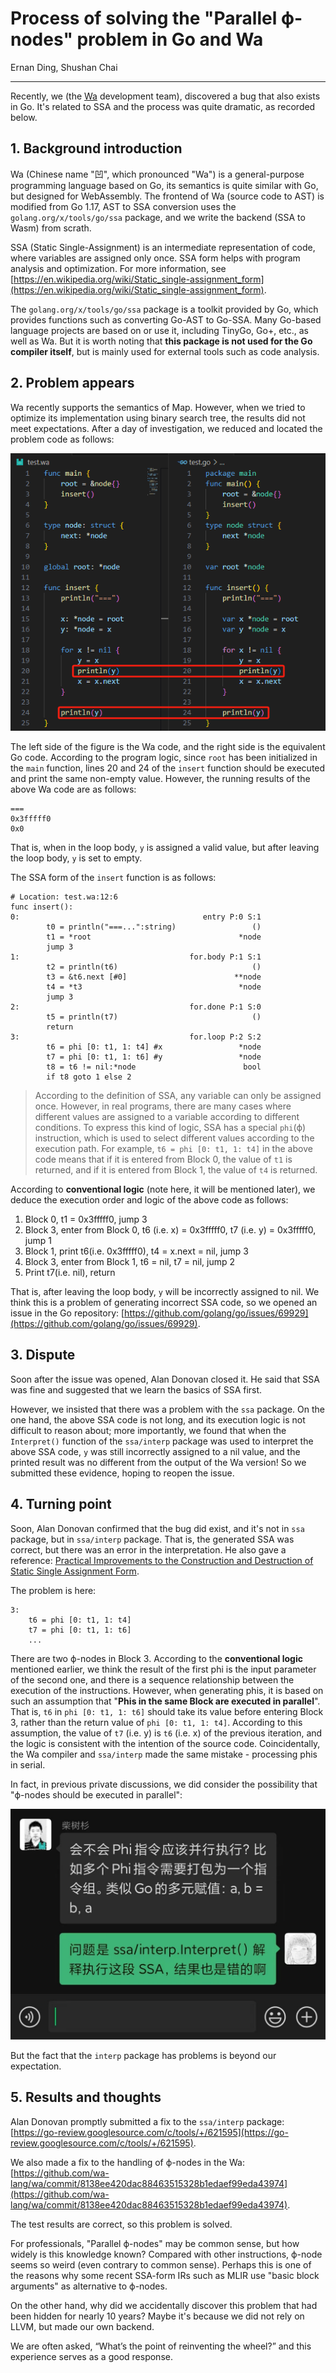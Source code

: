 # Process of solving the "Parallel ϕ-nodes" problem in Go and Wa

Ernan Ding, Shushan Chai

---

Recently, we (the [Wa](https://github.com/wa-lang/wa) development team), discovered a bug that also exists in Go. It's related to SSA and the process was quite dramatic, as recorded below.

## 1. Background introduction

Wa (Chinese name "凹", which pronounced "Wa") is a general-purpose programming language based on Go, its semantics is quite similar with Go, but designed for WebAssembly. The frontend of Wa (source code to AST) is modified from Go 1.17, AST to SSA conversion uses the `golang.org/x/tools/go/ssa` package, and we write the backend (SSA to Wasm) from scrath.

SSA (Static Single-Assignment) is an intermediate representation of code, where variables are assigned only once. SSA form helps with program analysis and optimization. For more information, see [https://en.wikipedia.org/wiki/Static_single-assignment_form](https://en.wikipedia.org/wiki/Static_single-assignment_form).

The `golang.org/x/tools/go/ssa` package is a toolkit provided by Go, which provides functions such as converting Go-AST to Go-SSA. Many Go-based language projects are based on or use it, including TinyGo, Go+, etc., as well as Wa. But it is worth noting that **this package is not used for the Go compiler itself**, but is mainly used for external tools such as code analysis.

## 2. Problem appears

Wa recently supports the semantics of Map. However, when we tried to optimize its implementation using binary search tree, the results did not meet expectations. After a day of investigation, we reduced and located the problem code as follows:

![](/st0060-01.png)

The left side of the figure is the Wa code, and the right side is the equivalent Go code. 
According to the program logic, since `root` has been initialized in the `main` function, lines 20 and 24 of the `insert` function should be executed and print the same non-empty value. However, the running results of the above Wa code are as follows:

```
===
0x3fffff0
0x0
```

That is, when in the loop body, `y` is assigned a valid value, but after leaving the loop body, `y` is set to empty.

The SSA form of the `insert` function is as follows:

```
# Location: test.wa:12:6
func insert():
0:                                         entry P:0 S:1
        t0 = println("===...":string)                 ()
        t1 = *root                                 *node
        jump 3
1:                                      for.body P:1 S:1
        t2 = println(t6)                              ()
        t3 = &t6.next [#0]                        **node
        t4 = *t3                                   *node
        jump 3
2:                                      for.done P:1 S:0
        t5 = println(t7)                              ()
        return
3:                                      for.loop P:2 S:2
        t6 = phi [0: t1, 1: t4] #x                 *node
        t7 = phi [0: t1, 1: t6] #y                 *node
        t8 = t6 != nil:*node                        bool
        if t8 goto 1 else 2
```

> According to the definition of SSA, any variable can only be assigned once. However, in real programs, there are many cases where different values ​​are assigned to a variable according to different conditions. To express this kind of logic, SSA has a special `phi`(ϕ) instruction, which is used to select different values ​​according to the execution path. For example, `t6 = phi [0: t1, 1: t4]` in the above code means that if it is entered from Block 0, the value of `t1` is returned, and if it is entered from Block 1, the value of `t4` is returned.

According to **conventional logic** (note here, it will be mentioned later), we deduce the execution order and logic of the above code as follows:

1. Block 0, t1 = 0x3fffff0, jump 3
2. Block 3, enter from Block 0, t6 (i.e. x) = 0x3fffff0, t7 (i.e. y) = 0x3fffff0, jump 1
3. Block 1, print t6(i.e. 0x3fffff0), t4 = x.next = nil, jump 3
4. Block 3, enter from Block 1, t6 = nil, t7 = nil, jump 2
5. Print t7(i.e. nil), return

That is, after leaving the loop body, `y` will be incorrectly assigned to nil. We think this is a problem of generating incorrect SSA code, so we opened an issue in the Go repository: [https://github.com/golang/go/issues/69929](https://github.com/golang/go/issues/69929).

## 3. Dispute

Soon after the issue was opened, Alan Donovan closed it. He said that SSA was fine and suggested that we learn the basics of SSA first.

However, we insisted that there was a problem with the `ssa` package. On the one hand, the above SSA code is not long, and its execution logic is not difficult to reason about; more importantly, we found that when the `Interpret()` function of the `ssa/interp` package was used to interpret the above SSA code, `y` was still incorrectly assigned to a nil value, and the printed result was no different from the output of the Wa version! So we submitted these evidence, hoping to reopen the issue.

## 4. Turning point

Soon, Alan Donovan confirmed that the bug did exist, and it's not in `ssa` package, but in `ssa/interp` package. That is, the generated SSA was correct, but there was an error in the interpretation. He also gave a reference: [Practical Improvements to the Construction and Destruction of Static Single Assignment Form](https://homes.luddy.indiana.edu/achauhan/Teaching/B629/2006-Fall/CourseMaterial/1998-spe-briggs-ssa_improv.pdf).

The problem is here:

```
3:
    t6 = phi [0: t1, 1: t4]
    t7 = phi [0: t1, 1: t6]
    ...
```

There are two ϕ-nodes in Block 3. According to the **conventional logic** mentioned earlier, we think the result of the first phi is the input parameter of the second one, and there is a sequence relationship between the execution of the instructions. However, when generating phis, it is based on such an assumption that "**Phis in the same Block are executed in parallel**". That is, `t6` in `phi [0: t1, 1: t6]` should take its value before entering Block 3, rather than the return value of `phi [0: t1, 1: t4]`. According to this assumption, the value of `t7` (i.e. y) is `t6` (i.e. x) of the previous iteration, and the logic is consistent with the intention of the source code. Coincidentally, the Wa compiler and `ssa/interp` made the same mistake - processing phis in serial.

In fact, in previous private discussions, we did consider the possibility that "ϕ-nodes should be executed in parallel":

![](/st0060-02.jpg)

But the fact that the `interp` package has problems is beyond our expectation.

## 5. Results and thoughts


Alan Donovan promptly submitted a fix to the `ssa/interp` package:
[https://go-review.googlesource.com/c/tools/+/621595](https://go-review.googlesource.com/c/tools/+/621595).

We also made a fix to the handling of ϕ-nodes in the Wa: [https://github.com/wa-lang/wa/commit/8138ee420dac88463515328b1edaef99eda43974](https://github.com/wa-lang/wa/commit/8138ee420dac88463515328b1edaef99eda43974).

The test results are correct, so this problem is solved.

For professionals, "Parallel ϕ-nodes" may be common sense, but how widely is this knowledge known? Compared with other instructions, ϕ-node seems so weird (even contrary to common sense). Perhaps this is one of the reasons why some recent SSA-form IRs such as MLIR use "basic block arguments" as alternative to ϕ-nodes.

On the other hand, why did we accidentally discover this problem that had been hidden for nearly 10 years? Maybe it's because we did not rely on LLVM, but made our own backend.

We are often asked, “What’s the point of reinventing the wheel?” and this experience serves as a good response.
